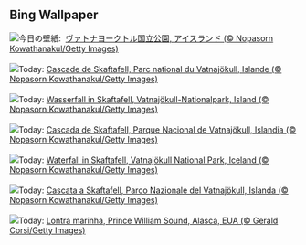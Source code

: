 ## Bing Wallpaper
![](https://www.bing.com/th?id=OHR.SkaftafellWaterfall_JA-JP1502759780_UHD.jpg&w=1000)今日の壁紙: &nbsp;[ヴァトナヨークトル国立公園, アイスランド (© Nopasorn Kowathanakul/Getty Images)](https://www.bing.com/th?id=OHR.SkaftafellWaterfall_JA-JP1502759780_UHD.jpg)
<br><br/>
![](https://www.bing.com/th?id=OHR.SkaftafellWaterfall_FR-FR6109608745_UHD.jpg&w=1000)Today: [Cascade de Skaftafell, Parc national du Vatnajökull, Islande  (© Nopasorn Kowathanakul/Getty Images)](https://www.bing.com/th?id=OHR.SkaftafellWaterfall_FR-FR6109608745_UHD.jpg)
<br><br/>
![](https://www.bing.com/th?id=OHR.SkaftafellWaterfall_DE-DE5014328523_UHD.jpg&w=1000)Today: [Wasserfall in Skaftafell, Vatnajökull-Nationalpark, Island (© Nopasorn Kowathanakul/Getty Images)](https://www.bing.com/th?id=OHR.SkaftafellWaterfall_DE-DE5014328523_UHD.jpg)
<br><br/>
![](https://www.bing.com/th?id=OHR.SkaftafellWaterfall_ES-ES6245666975_UHD.jpg&w=1000)Today: [Cascada de Skaftafell, Parque Nacional de Vatnajökull, Islandia (© Nopasorn Kowathanakul/Getty Images)](https://www.bing.com/th?id=OHR.SkaftafellWaterfall_ES-ES6245666975_UHD.jpg)
<br><br/>
![](https://www.bing.com/th?id=OHR.SkaftafellWaterfall_EN-GB1674771386_UHD.jpg&w=1000)Today: [Waterfall in Skaftafell, Vatnajökull National Park, Iceland (© Nopasorn Kowathanakul/Getty Images)](https://www.bing.com/th?id=OHR.SkaftafellWaterfall_EN-GB1674771386_UHD.jpg)
<br><br/>
![](https://www.bing.com/th?id=OHR.SkaftafellWaterfall_IT-IT8228006063_UHD.jpg&w=1000)Today: [Cascata a Skaftafell, Parco Nazionale del Vatnajökull, Islanda (© Nopasorn Kowathanakul/Getty Images)](https://www.bing.com/th?id=OHR.SkaftafellWaterfall_IT-IT8228006063_UHD.jpg)
<br><br/>
![](https://www.bing.com/th?id=OHR.IcebergOtter_PT-BR0553443956_UHD.jpg&w=1000)Today: [Lontra marinha, Prince William Sound, Alasca, EUA (© Gerald Corsi/Getty Images)](https://www.bing.com/th?id=OHR.IcebergOtter_PT-BR0553443956_UHD.jpg)
<br><br/>
